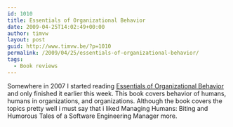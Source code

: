 ```yaml
---
id: 1010
title: Essentials of Organizational Behavior
date: 2009-04-25T14:02:49+00:00
author: timvw
layout: post
guid: http://www.timvw.be/?p=1010
permalink: /2009/04/25/essentials-of-organizational-behavior/
tags:
  - Book reviews
---
```

Somewhere in 2007 I started reading [Essentials of Organizational Behavior](http://www.amazon.com/Essentials-Organizational-Behavior-Stephen-Robbins/dp/0136077617/ref=sr_1_2?ie=UTF8&s=books&qid=1240060292&sr=8-2) and only finished it earlier this week. This book covers behavior of humans, humans in organizations, and organizations. Although the book covers the topics pretty well i must say that i liked Managing Humans: Biting and Humorous Tales of a Software Engineering Manager more.
